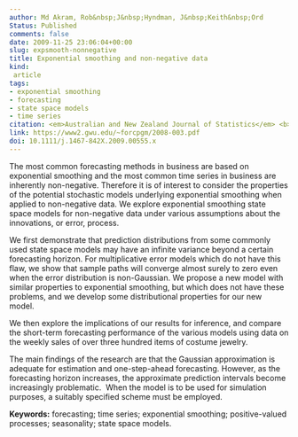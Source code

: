 ```yaml
---
author: Md Akram, Rob&nbsp;J&nbsp;Hyndman, J&nbsp;Keith&nbsp;Ord
Status: Published
comments: false
date: 2009-11-25 23:06:04+00:00
slug: expsmooth-nonnegative
title: Exponential smoothing and non-negative data
kind:
 article
tags:
- exponential smoothing
- forecasting
- state space models
- time series
citation: <em>Australian and New Zealand Journal of Statistics</em> <b>51</b>(4), 415-432
link: https://www2.gwu.edu/~forcpgm/2008-003.pdf
doi: 10.1111/j.1467-842X.2009.00555.x
---
```


The most common forecasting methods in business are based on exponential smoothing and the most common time series in business are inherently non-negative. Therefore it is of interest to consider the properties of the potential stochastic models underlying exponential smoothing when applied to non-negative data. We explore exponential smoothing state space models for non-negative data under various assumptions about the innovations, or error, process.

We first demonstrate that prediction distributions from some commonly used state space models may have an infinite variance beyond a certain forecasting horizon. For multiplicative error models which do not have this flaw, we show that sample paths will converge almost surely to zero even when the error distribution is non-Gaussian. We propose a new model with similar properties to exponential smoothing, but which does not have these problems, and we develop some distributional properties for our new model.

We then explore the implications of our results for inference, and compare the short-term forecasting performance of the various models using data on the weekly sales of over three hundred items of costume jewelry.

The main findings of the research are that the Gaussian approximation is adequate for estimation and one-step-ahead forecasting. However, as the forecasting horizon increases, the approximate prediction intervals become increasingly problematic.  When the model is to be used for simulation purposes, a suitably specified scheme must be employed.

**Keywords:** forecasting; time series; exponential smoothing; positive-valued processes; seasonality; state space models.

